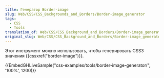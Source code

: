 ```yaml
---
title: Генератор Border-image
slug: Web/CSS/CSS_Backgrounds_and_Borders/Border-image_generator
tags:
  - CSS
  - Tools
translation_of: Web/CSS/CSS_Background_and_Borders/Border-image_generator
original_slug: Web/CSS/CSS_Background_and_Borders/Border-image_generator
---
```


Этот инструмент можно использовать, чтобы генерировать CSS3 значения {{cssxref("border-image")}}.

{{EmbedGHLiveSample("css-examples/tools/border-image-generator/", '100%', 1200)}}
